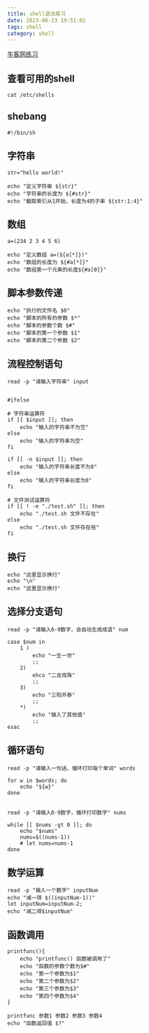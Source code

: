 ```yaml
---
title: shell语法练习
date: 2023-06-23 19:51:02
tags: shell
category: shell
---
```


[牛客网练习](https://www.nowcoder.com/exam/oj?page=1&tab=SHELL%E7%AF%87&topicId=195)

## 查看可用的shell

```
cat /etc/shells
```

## shebang

```shell
#!/bin/sh
```

## 字符串

```shell
str="hello world!"

echo "定义字符串 ${str}"
echo "字符串的长度为 ${#str}"
echo "截取索引从1开始，长度为4的子串 ${str:1:4}"
```

## 数组

```shell
a=(234 2 3 4 5 6)

echo "定义数组 a=(${a[*]})"
echo "数组的长度为 ${#a[*]}"
echo "数组第一个元素的长度${#a[0]}"
```

<!--more-->

## 脚本参数传递

```shell
echo "执行的文件名 $0"
echo "脚本的所有的参数 $*"
echo "脚本的参数个数 $#"
echo "脚本的第一个参数 $1"
echo "脚本的第二个参数 $2"
```

## 流程控制语句

```shell
read -p "请输入字符串" input


#ifelse

# 字符串运算符
if [[ $input ]]; then
	echo "输入的字符串不为空"
else
	echo "输入的字符串为空"
fi

if [[ -n $input ]]; then
	echo "输入的字符串长度不为0"
else
	echo "输入的字符串长度为0"
fi
	
# 文件测试运算符
if [[ ! -e "./test.sh" ]]; then
	echo "./test.sh 文件不存在"
else
	echo "./test.sh 文件存在哈"
fi

```

## 换行
```shell
echo "这里显示换行"
echo "\n"
echo "这里显示换行"
```


## 选择分支语句

```shell
read -p "请输入0-9数字，会自动生成成语" num

case $num in
	1 )
		echo "一生一世"
		;;
	2)
		ehco "二龙戏珠"
		;;
	3)
		echo "三阳开泰"
		;;
	*)
		echo "输入了其他值"
		;;
esac
```


## 循环语句

```shell
read -p "请输入一句话，循环打印每个单词" words

for w in $words; do
	echo "${w}"
done


read -p "请输入0-9数字，循环打印数字" nums

while [[ $nums -gt 0 ]]; do
	echo "$nums" 
	nums=$((nums-1))
	# let nums=nums-1
done
```


## 数学运算
```shell
read -p "输入一个数字" inputNum
echo "减一得 $((inputNum-1))"
let inputNum=inputNum-2;
echo "减二得$inputNum"
```


## 函数调用

```shell
printfunc(){
	echo "printfunc() 函数被调用了"
	echo "函数的参数个数为$#"
	echo "第一个参数为$1"
	echo "第二个参数为$2"
	echo "第三个参数为$3"
	echo "第四个参数为$4"
}

printfunc 参数1 参数2 参数3 参数4 
echo "函数返回值 $?"
```
